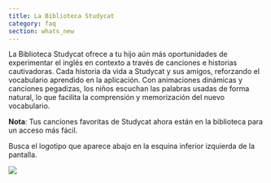 ```yaml
---
title: La Biblioteca Studycat
category: faq
section: whats_new
---
```

La Biblioteca Studycat ofrece a tu hijo aún más oportunidades de experimentar el inglés en contexto a través de canciones e historias cautivadoras. Cada historia da vida a Studycat y sus amigos, reforzando el vocabulario aprendido en la aplicación. Con animaciones dinámicas y canciones pegadizas, los niños escuchan las palabras usadas de forma natural, lo que facilita la comprensión y memorización del nuevo vocabulario.

**Nota**: Tus canciones favoritas de Studycat ahora están en la biblioteca para un acceso más fácil.


Busca el logotipo que aparece abajo en la esquina inferior izquierda de la pantalla.


  
![](https://help.studycat.com/hc/article_attachments/40392062985497)